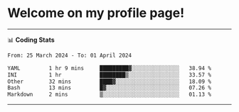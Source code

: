 # Welcome on my profile page!
<!-- print(("dralla"[::-1]+"s").capitalize()) -->

<!-- ---
👨🏻‍💻 **Busy With**
* Learning new Skills.
* Building small Projects.
* Being helpful. -->

---
📊 **Coding Stats**
<!--START_SECTION:waka-->

```txt
From: 25 March 2024 - To: 01 April 2024

YAML         1 hr 9 mins     █████████▓░░░░░░░░░░░░░░░   38.94 %
INI          1 hr            ████████▒░░░░░░░░░░░░░░░░   33.57 %
Other        32 mins         ████▓░░░░░░░░░░░░░░░░░░░░   18.09 %
Bash         13 mins         █▓░░░░░░░░░░░░░░░░░░░░░░░   07.26 %
Markdown     2 mins          ▒░░░░░░░░░░░░░░░░░░░░░░░░   01.13 %
```

<!--END_SECTION:waka-->
---
